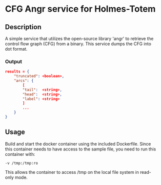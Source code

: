 # CFG Angr service for Holmes-Totem

## Description

A simple service that utilizes the open-source library 'angr' to retrieve the control flow graph (CFG) from a binary. This service dumps the CFG into dot format.

### Output
```json
results = {
	"truncated": <boolean>,
	"arcs": {
		[
		"tail":  <string>,
		"head":  <string>,
		"label": <string>
		]
		...
	}
}
```

## Usage

Build and start the docker container using the included Dockerfile. Since this container needs to have access to the sample file, you need to run this container with:

`-v /tmp:/tmp:ro`

This allows the container to access /tmp on the local file system in read-only mode.
